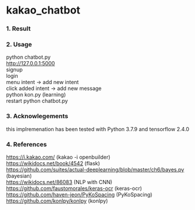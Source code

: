 # kakao_chatbot
### 1. Result
### 2. Usage
python chatbot.py<br>
http://127.0.0.1:5000 <br>
signup<br>
login<br>
menu intent -> add new intent<br>
click added intent -> add new message<br>
python kon.py (learning)<br>
restart python chatbot.py
### 3. Acknowlegements
this implremenation has been tested with Python 3.7.9 and tensorflow 2.4.0
### 4. References
https://i.kakao.com/ (kakao -i openbuilder)<br>
https://wikidocs.net/book/4542 (flask)<br>
https://github.com/suites/actual-deeplearning/blob/master/ch6/bayes.py (bayesian)<br>
https://wikidocs.net/86083 (NLP with CNN)<br>
https://github.com/faustomorales/keras-ocr (keras-ocr)<br>
https://github.com/haven-jeon/PyKoSpacing (PyKoSpacing)<br>
https://github.com/konlpy/konlpy (konlpy)
